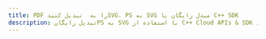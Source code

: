 ---title: PDF را به  تبدیل کنیدSVG، PS به SVG مبدل رایگان یا C++ SDKdescription: تبدیل رایگانPS به SVG با استفاده از C++ Cloud APIs & SDK همچنین اسناد PDF را در Cloud ایجاد، ویرایش و رندر کنید.---